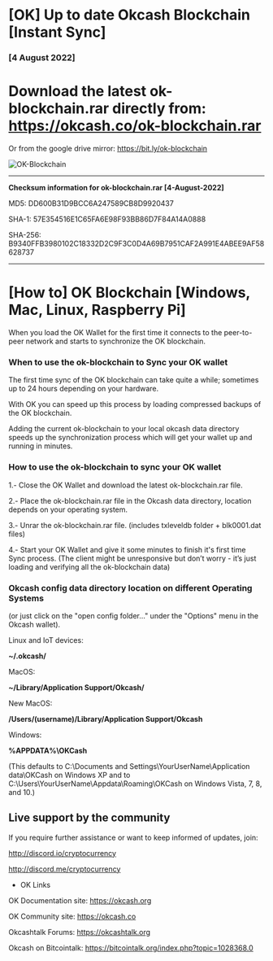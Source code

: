 # [OK] Up to date Okcash Blockchain [Instant Sync]

### [4 August 2022] 

# Download the latest ok-blockchain.rar directly from: https://okcash.co/ok-blockchain.rar 
Or from the google drive mirror: https://bit.ly/ok-blockchain

![OK-Blockchain](https://i.imgur.com/JUQA9LW.png)

---------------------------

**Checksum information for ok-blockchain.rar [4-August-2022]**

MD5: DD600B31D9BCC6A247589CB8D9920437

SHA-1: 57E354516E1C65FA6E98F93BB86D7F84A14A0888

SHA-256: B9340FFB3980102C18332D2C9F3C0D4A69B7951CAF2A991E4ABEE9AF58628737


---------------------------

# [How to] OK Blockchain [Windows, Mac, Linux, Raspberry Pi]

When you load the OK Wallet for the first time it connects to the peer-to-peer network and starts to synchronize the OK blockchain. 

### When to use the ok-blockchain to Sync your OK wallet

The first time sync of the OK blockchain can take quite a while; sometimes up to 24 hours depending on your hardware. 

With OK you can speed up this process by loading compressed backups of the OK blockchain. 

Adding the current ok-blockchain to your local okcash data directory speeds up the synchronization process which will get your wallet up and running in minutes.

### How to use the ok-blockchain to sync your OK wallet

1.- Close the OK Wallet and download the latest ok-blockchain.rar file.

2.- Place the ok-blockchain.rar file in the Okcash data directory, location depends on your operating system.

3.- Unrar the ok-blockchain.rar file. (includes txleveldb folder + blk0001.dat files)

4.- Start your OK Wallet and give it some minutes to finish it's first time Sync process. 
(The client might be unresponsive but don’t worry - it’s just loading and verifying all the ok-blockchain data)

### Okcash config data directory location on different Operating Systems
(or just click on the "open config folder..." under the "Options" menu in the Okcash wallet).

Linux and IoT devices:

**~/.okcash/**

MacOS:

**~/Library/Application Support/Okcash/**

New MacOS:

**/Users/(username)/Library/Application Support/Okcash**

Windows:

**%APPDATA%\OKCash**

(This defaults to C:\Documents and Settings\YourUserName\Application data\OKCash on Windows XP and to C:\Users\YourUserName\Appdata\Roaming\OKCash on Windows Vista, 7, 8, and 10.)

## Live support by the community

If you require further assistance or want to keep informed of updates, join:

http://discord.io/cryptocurrency

http://discord.me/cryptocurrency

- OK Links 

OK Documentation site: https://okcash.org

OK Community site: https://okcash.co

Okcashtalk Forums: https://okcashtalk.org

Okcash on Bitcointalk: https://bitcointalk.org/index.php?topic=1028368.0
